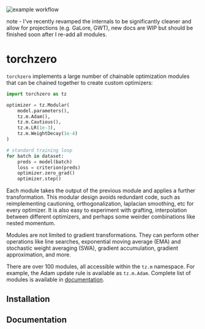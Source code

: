 ![example workflow](https://github.com/inikishev/torchzero/actions/workflows/tests.yml/badge.svg)

note - I've recently revamped the internals to be significantly cleaner and allow for projections (e.g. GaLore, GWT), new docs are WIP but should be finished soon after I re-add all modules.

# torchzero

`torchzero` implements a large number of chainable optimization modules that can be chained together to create custom optimizers:

```py
import torchzero as tz

optimizer = tz.Modular(
    model.parameters(),
    tz.m.Adam(),
    tz.m.Cautious(),
    tz.m.LR(1e-3),
    tz.m.WeightDecay(1e-4)
)

# standard training loop
for batch in dataset:
    preds = model(batch)
    loss = criterion(preds)
    optimizer.zero_grad()
    optimizer.step()
```

Each module takes the output of the previous module and applies a further transformation. This modular design avoids redundant code, such as reimplementing cautioning, orthogonalization, laplacian smoothing, etc for every optimizer. It is also easy to experiment with grafting, interpolation between different optimizers, and perhaps some weirder combinations like nested momentum.

Modules are not limited to gradient transformations. They can perform other operations like line searches, exponential moving average (EMA) and stochastic weight averaging (SWA), gradient accumulation, gradient approximation, and more.

There are over 100 modules, all accessible within the `tz.m` namespace. For example, the Adam update rule is available as `tz.m.Adam`. Complete list of modules is available in [documentation](https://torchzero.readthedocs.io/en/latest/autoapi/torchzero/modules/index.html).
<!--
## Closure

Some modules and optimizers in torchzero, particularly line-search methods and gradient approximation modules, require a closure function. This is similar to how `torch.optim.LBFGS` works in PyTorch. In torchzero, closure needs to accept a boolean backward argument (though the argument can have any name). When `backward=True`, the closure should zero out old gradients using `opt.zero_grad()`, and compute new gradients using `loss.backward()`.

```py
def closure(backward = True):
    preds = model(inputs)
    loss = loss_fn(preds, targets)

    if backward:
        optimizer.zero_grad()
        loss.backward()
    return loss

optimizer.step(closure)
```

If you intend to use gradient-free methods, `backward` argument is still required in the closure. Simply leave it unused. Gradient-free and gradient approximation methods always call closure with `backward=False`.

All built-in pytorch optimizers, as well as most custom ones, support closure too. So the code above will work with all other optimizers out of the box, and you can switch between different optimizers without rewriting your training loop. -->

## Installation

<!-- ```py
pip install torchzero
``` -->

## Documentation

<!-- Docs are heavily outdated. [torchzero.readthedocs.io](https://torchzero.readthedocs.io/en/latest/index.html). -->
<!--
# Extra

Some other optimization related things in torchzero:

### scipy.optimize.minimize wrapper

scipy.optimize.minimize wrapper with support for both gradient and hessian via batched autograd

```py
from torchzero.optim.wrappers.scipy import ScipyMinimize
opt = ScipyMinimize(model.parameters(), method = 'trust-krylov')
```

Use as any other closure-based optimizer, but make sure closure accepts `backward` argument. Note that it performs full minimization on each step.

### Nevergrad wrapper

[Nevergrad](https://github.com/facebookresearch/nevergrad) is an optimization library by facebook with an insane number of gradient free methods.

```py
from torchzero.optim.wrappers.nevergrad import NevergradOptimizer
opt = NevergradOptimizer(bench.parameters(), ng.optimizers.NGOptBase, budget = 1000)
```

Use as any other closure-based optimizer, but make sure closure accepts `backward` argument.

### NLopt wrapper

[NLopt](https://nlopt.readthedocs.io/en/latest/NLopt_Algorithms/) is another optimization library similar to scipy.optimize.minimize, with a large number of both gradient based and gradient free methods.

```py
from torchzero.optim.wrappers.nlopt import NLOptOptimizer
opt = NLOptOptimizer(bench.parameters(), 'LD_TNEWTON_PRECOND_RESTART', maxeval = 1000)
```

Use as any other closure-based optimizer, but make sure closure accepts `backward` argument. Note that it performs full minimization on each step. -->
